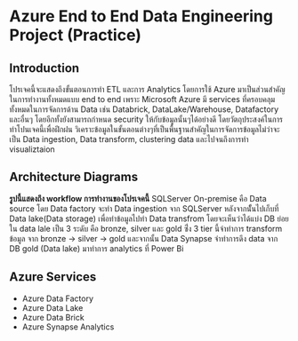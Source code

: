 # Azure End to End Data Engineering Project (Practice)

## Introduction
โปรเจคนี้จะแสดงถึงขั้นตอนการทำ ETL และการ Analytics โดยการใช้ Azure มาเป็นส่วนสำคัญในการทำงานทั้งหมดแบบ end to end เพราะ Microsoft Azure มี services ที่ครอบคลุมทั้งหมดในการจัดการด้าน Data  เช่น Databrick, DataLake/Warehouse, Datafactory และอื่นๆ โดยอีกทั้งยังสามารถกำหนด security ให้กับข้อมูลนั้นๆได้อย่างดี
โดยวัตถุประสงค์ในการทำโปนเจคนี้เพื่อฝึกฝน วิเคราะข้อมูลในขั้นตอนต่างๆที่เป็นพื้นฐานสำคัญในการจัดการข้อมูลไม่ว่าจะเป็น Data ingestion, Data transform, clustering data และไปจนถึงการทำ visualiztaion

## Architecture Diagrams

**รูปนี้แสดงถึง workflow การทำงานของโปรเจคนี้**
SQLServer On-premise คือ Data source โดย Data factory จะทำ Data ingestion จาก SQLServer หลังจากนัั้นไปเก็บที่ Data lake(Data storage) เพื่อทำข้อมูลไปทำ Data transfrom โดยจะเห็นว่าได้แบ่ง DB ย่อยใน data lale เป็น 3 ระดับ คือ bronze, silver และ gold ซึ่่ง 3 tier นี้จำทำการ transform ข้อมูล จาก bronze -> silver -> gold และจากนั้น Data Synapse จำทำการดึง data จาก DB gold (Data lake) มาทำการ analytics ที่ Power Bi 

## Azure Services
- Azure Data Factory
- Azure Data Lake
- Azure Data Brick
- Azure Synapse Analytics
